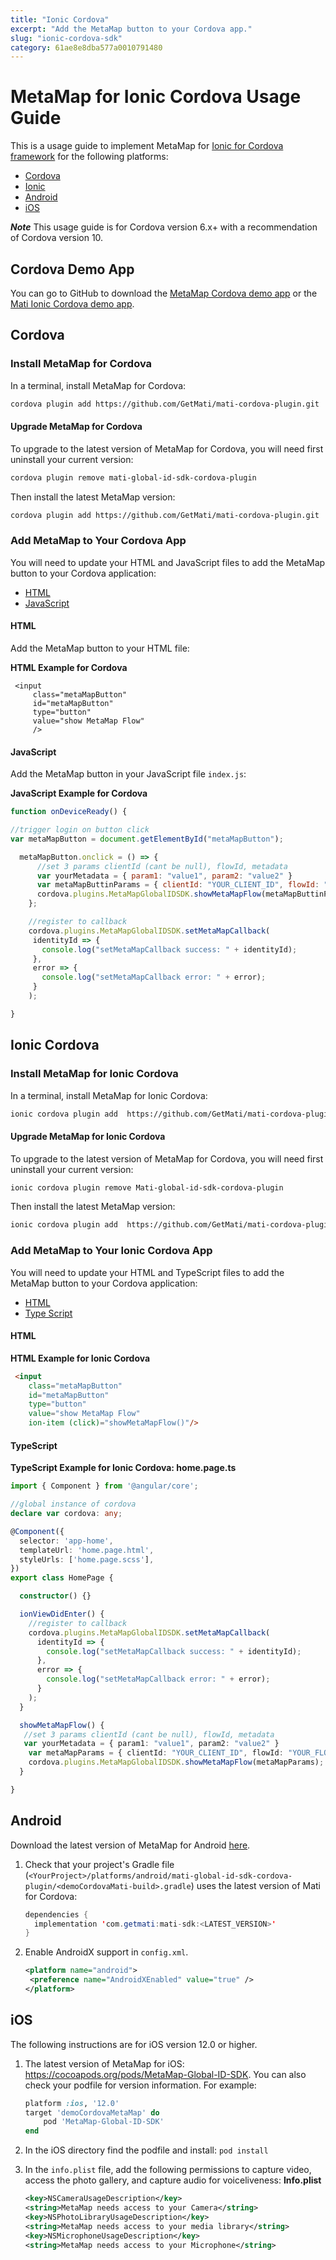 ```yaml
---
title: "Ionic Cordova"
excerpt: "Add the MetaMap button to your Cordova app."
slug: "ionic-cordova-sdk"
category: 61ae8e8dba577a0010791480
---
```


# MetaMap for Ionic Cordova Usage Guide

This is a usage guide to implement MetaMap for [Ionic for Cordova framework](https://ionicframework.com/docs/v1/guide/preface.html) for the following platforms:

* [Cordova](#cordova)
* [Ionic](#ionic-cordova)
* [Android](#android)
* [iOS](#ios)

_**Note**_ This usage guide is for Cordova version 6.x+ with a recommendation of Cordova version 10.

## Cordova Demo App

You can go to GitHub to download the [MetaMap Cordova demo app](https://github.com/GetMati/mati-mobile-examples/tree/main/cordovaDemoApp) or the [Mati Ionic Cordova demo app](https://github.com/GetMati/mati-mobile-examples/tree/main/cordovaIonicDemoApp).

## Cordova

### Install MetaMap for Cordova

In a terminal, install MetaMap for Cordova:

```bash
cordova plugin add https://github.com/GetMati/mati-cordova-plugin.git
```

#### Upgrade MetaMap for Cordova
To upgrade to the latest version of MetaMap for Cordova, you will need first uninstall your current version:

```bash
cordova plugin remove mati-global-id-sdk-cordova-plugin
```

Then install the latest MetaMap version:
```bash
cordova plugin add https://github.com/GetMati/mati-cordova-plugin.git
```

### Add MetaMap to Your Cordova App

You will need to update your HTML and JavaScript files to add the MetaMap button to your Cordova application:

* [HTML](#cordova-html)
* [JavaScript](#cordova-javascript)

<a id="cordova-html"></a>
#### HTML

Add the MetaMap button to your HTML file:

**HTML Example for Cordova**
```
 <input
     class="metaMapButton"
     id="metaMapButton"
     type="button"
     value="show MetaMap Flow"
     />
 ```

<a id="cordova-javascript"></a>
#### JavaScript

Add the MetaMap button in your JavaScript file `index.js`:


**JavaScript Example for Cordova**

```js
function onDeviceReady() {

//trigger login on button click
var metaMapButton = document.getElementById("metaMapButton");

  metaMapButton.onclick = () => {
      //set 3 params clientId (cant be null), flowId, metadata
      var yourMetadata = { param1: "value1", param2: "value2" }
      var metaMapButtinParams = { clientId: "YOUR_CLIENT_ID", flowId: "YOUR_FLOW_ID", metadata: yourMetadata }
      cordova.plugins.MetaMapGlobalIDSDK.showMetaMapFlow(metaMapButtinParams)
    };

    //register to callback
    cordova.plugins.MetaMapGlobalIDSDK.setMetaMapCallback(
     identityId => {
       console.log("setMetaMapCallback success: " + identityId);
     },
     error => {
       console.log("setMetaMapCallback error: " + error);
     }
    );

}
 ```

## Ionic Cordova

### Install MetaMap for Ionic Cordova

In a terminal, install MetaMap for Ionic Cordova:

```bash
ionic cordova plugin add  https://github.com/GetMati/mati-cordova-plugin.git
```

#### Upgrade MetaMap for Ionic Cordova
To upgrade to the latest version of MetaMap for Cordova, you will need first uninstall your current version:

```bash
ionic cordova plugin remove Mati-global-id-sdk-cordova-plugin
```
Then install the latest MetaMap version:

```bash
ionic cordova plugin add  https://github.com/GetMati/mati-cordova-plugin.git
```

### Add MetaMap to Your Ionic Cordova App

You will need to update your HTML and TypeScript files to add the MetaMap button to your Cordova application:

* [HTML](#ionic-cordova-html)
* [Type Script](#ionic-cordova-typescript)

<a id="ionic-cordova-html"></a>
#### HTML

**HTML Example for Ionic Cordova**
```html
 <input
    class="metaMapButton"
    id="metaMapButton"
    type="button"
    value="show MetaMap Flow"
    ion-item (click)="showMetaMapFlow()"/>
 ```
<a id="ionic-cordova-typescript"></a>
#### TypeScript

**TypeScript Example for Ionic Cordova: home.page.ts**
```ts
import { Component } from '@angular/core';

//global instance of cordova
declare var cordova: any;

@Component({
  selector: 'app-home',
  templateUrl: 'home.page.html',
  styleUrls: ['home.page.scss'],
})
export class HomePage {

  constructor() {}

  ionViewDidEnter() {
    //register to callback
    cordova.plugins.MetaMapGlobalIDSDK.setMetaMapCallback(
      identityId => {
        console.log("setMetaMapCallback success: " + identityId);
      },
      error => {
        console.log("setMetaMapCallback error: " + error);
      }
    );  
  }

  showMetaMapFlow() {
   //set 3 params clientId (cant be null), flowId, metadata
   var yourMetadata = { param1: "value1", param2: "value2" }
    var metaMapParams = { clientId: "YOUR_CLIENT_ID", flowId: "YOUR_FLOW_ID", metadata: yourMetadata }
    cordova.plugins.MetaMapGlobalIDSDK.showMetaMapFlow(metaMapParams);
  }

}
 ```

## Android

Download the latest version of MetaMap for Android [here](https://search.maven.org/artifact/com.getmati/mati-sdk).

1. Check that your project's Gradle file (`<YourProject>/platforms/android/mati-global-id-sdk-cordova-plugin/<demoCordovaMati-build>.gradle`) uses the latest version of Mati for Cordova:

    ```java
    dependencies {
      implementation 'com.getmati:mati-sdk:<LATEST_VERSION>'
    }
    ```

1. Enable AndroidX support in `config.xml`.

   ```xml
   <platform name="android">
   	<preference name="AndroidXEnabled" value="true" />
   </platform>
   ```

## iOS

The following instructions are for iOS version 12.0 or higher.
1.  The latest version of MetaMap for iOS: https://cocoapods.org/pods/MetaMap-Global-ID-SDK.
  You can also check your podfile for version information. For example:
    ```ruby
    platform :ios, '12.0'
    target 'demoCordovaMetaMap' do
        pod 'MetaMap-Global-ID-SDK'
    end
    ```
1. In the iOS directory find the podfile and install:
  `pod install`
1. In the `info.plist` file, add the following permissions to capture video, access the photo gallery, and capture audio for voiceliveness:
  **Info.plist**

    ```xml
    <key>NSCameraUsageDescription</key>
    <string>MetaMap needs access to your Camera</string>
    <key>NSPhotoLibraryUsageDescription</key>
    <string>MetaMap needs access to your media library</string>
    <key>NSMicrophoneUsageDescription</key>
    <string>MetaMap needs access to your Microphone</string>
    ```
